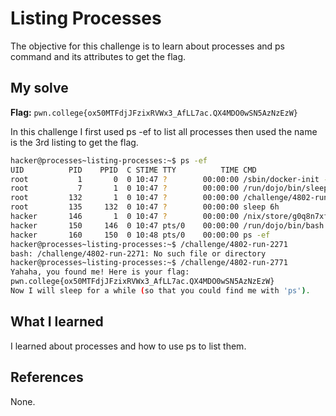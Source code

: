 # Listing Processes
The objective for this challenge is to learn about processes and ps command and its attributes to get the flag.

## My solve
**Flag:** `pwn.college{ox50MTFdjJFzixRVWx3_AfLL7ac.QX4MDO0wSN5AzNzEzW}`

In this challenge I first used ps -ef to list all processes then used the name is the 3rd listing to get the flag.
```bash
hacker@processes~listing-processes:~$ ps -ef
UID          PID    PPID  C STIME TTY          TIME CMD
root           1       0  0 10:47 ?        00:00:00 /sbin/docker-init -- /nix/var/nix/profiles/dojo-workspace/bin/dojo-init /run/dojo/bin/sleep 6h
root           7       1  0 10:47 ?        00:00:00 /run/dojo/bin/sleep 6h
root         132       1  0 10:47 ?        00:00:00 /challenge/4802-run-2771
root         135     132  0 10:47 ?        00:00:00 sleep 6h
hacker       146       1  0 10:47 ?        00:00:00 /nix/store/g0q8n7xfjp7znj41hcgrq893a9m0i474-ttyd-1.7.7/bin/ttyd --port 7681 --interface 0.0.0.
hacker       150     146  0 10:47 pts/0    00:00:00 /run/dojo/bin/bash --login
hacker       160     150  0 10:48 pts/0    00:00:00 ps -ef
hacker@processes~listing-processes:~$ /challenge/4802-run-2271
bash: /challenge/4802-run-2271: No such file or directory
hacker@processes~listing-processes:~$ /challenge/4802-run-2771
Yahaha, you found me! Here is your flag:
pwn.college{ox50MTFdjJFzixRVWx3_AfLL7ac.QX4MDO0wSN5AzNzEzW}
Now I will sleep for a while (so that you could find me with 'ps').
```

## What I learned
I learned about processes and how to use ps to list them.

## References 
None.
